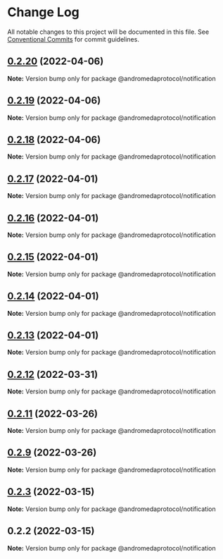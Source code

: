 # Change Log

All notable changes to this project will be documented in this file.
See [Conventional Commits](https://conventionalcommits.org) for commit guidelines.

## [0.2.20](https://github.com/andromedaprotocol/design-system/compare/@andromedaprotocol/notification@0.2.19...@andromedaprotocol/notification@0.2.20) (2022-04-06)

**Note:** Version bump only for package @andromedaprotocol/notification





## [0.2.19](https://github.com/andromedaprotocol/design-system/compare/@andromedaprotocol/notification@0.2.18...@andromedaprotocol/notification@0.2.19) (2022-04-06)

**Note:** Version bump only for package @andromedaprotocol/notification





## [0.2.18](https://github.com/andromedaprotocol/design-system/compare/@andromedaprotocol/notification@0.2.18...@andromedaprotocol/notification@0.2.18) (2022-04-06)

**Note:** Version bump only for package @andromedaprotocol/notification





## [0.2.17](https://github.com/andromedaprotocol/design-system/compare/@andromedaprotocol/notification@0.2.16...@andromedaprotocol/notification@0.2.17) (2022-04-01)

**Note:** Version bump only for package @andromedaprotocol/notification





## [0.2.16](https://github.com/andromedaprotocol/design-system/compare/@andromedaprotocol/notification@0.2.15...@andromedaprotocol/notification@0.2.16) (2022-04-01)

**Note:** Version bump only for package @andromedaprotocol/notification





## [0.2.15](https://github.com/andromedaprotocol/design-system/compare/@andromedaprotocol/notification@0.2.12...@andromedaprotocol/notification@0.2.15) (2022-04-01)

**Note:** Version bump only for package @andromedaprotocol/notification





## [0.2.14](https://github.com/andromedaprotocol/design-system/compare/@andromedaprotocol/notification@0.2.12...@andromedaprotocol/notification@0.2.14) (2022-04-01)

**Note:** Version bump only for package @andromedaprotocol/notification





## [0.2.13](https://github.com/andromedaprotocol/design-system/compare/@andromedaprotocol/notification@0.2.12...@andromedaprotocol/notification@0.2.13) (2022-04-01)

**Note:** Version bump only for package @andromedaprotocol/notification





## [0.2.12](https://github.com/andromedaprotocol/design-system/compare/@andromedaprotocol/notification@0.2.11...@andromedaprotocol/notification@0.2.12) (2022-03-31)

**Note:** Version bump only for package @andromedaprotocol/notification





## [0.2.11](https://github.com/andromedaprotocol/design-system/compare/@andromedaprotocol/notification@0.2.9...@andromedaprotocol/notification@0.2.11) (2022-03-26)

**Note:** Version bump only for package @andromedaprotocol/notification





## [0.2.9](https://github.com/andromedaprotocol/design-system/compare/@andromedaprotocol/notification@0.2.3...@andromedaprotocol/notification@0.2.9) (2022-03-26)

**Note:** Version bump only for package @andromedaprotocol/notification





## [0.2.3](https://github.com/andromedaprotocol/design-system/compare/@andromedaprotocol/notification@0.2.2...@andromedaprotocol/notification@0.2.3) (2022-03-15)

**Note:** Version bump only for package @andromedaprotocol/notification





## 0.2.2 (2022-03-15)

**Note:** Version bump only for package @andromedaprotocol/notification
